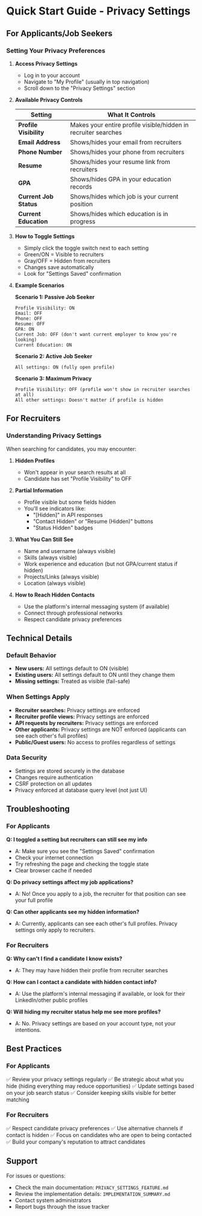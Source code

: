 # Quick Start Guide - Privacy Settings

## For Applicants/Job Seekers

### Setting Your Privacy Preferences

1. **Access Privacy Settings**

   - Log in to your account
   - Navigate to "My Profile" (usually in top navigation)
   - Scroll down to the "Privacy Settings" section

2. **Available Privacy Controls**

   | Setting                | What It Controls                                               |
   | ---------------------- | -------------------------------------------------------------- |
   | **Profile Visibility** | Makes your entire profile visible/hidden in recruiter searches |
   | **Email Address**      | Shows/hides your email from recruiters                         |
   | **Phone Number**       | Shows/hides your phone from recruiters                         |
   | **Resume**             | Shows/hides your resume link from recruiters                   |
   | **GPA**                | Shows/hides GPA in your education records                      |
   | **Current Job Status** | Shows/hides which job is your current position                 |
   | **Current Education**  | Shows/hides which education is in progress                     |

3. **How to Toggle Settings**

   - Simply click the toggle switch next to each setting
   - Green/ON = Visible to recruiters
   - Gray/OFF = Hidden from recruiters
   - Changes save automatically
   - Look for "Settings Saved" confirmation

4. **Example Scenarios**

   **Scenario 1: Passive Job Seeker**

   ```
   Profile Visibility: ON
   Email: OFF
   Phone: OFF
   Resume: OFF
   GPA: ON
   Current Job: OFF (don't want current employer to know you're looking)
   Current Education: ON
   ```

   **Scenario 2: Active Job Seeker**

   ```
   All settings: ON (fully open profile)
   ```

   **Scenario 3: Maximum Privacy**

   ```
   Profile Visibility: OFF (profile won't show in recruiter searches at all)
   All other settings: Doesn't matter if profile is hidden
   ```

## For Recruiters

### Understanding Privacy Settings

When searching for candidates, you may encounter:

1. **Hidden Profiles**

   - Won't appear in your search results at all
   - Candidate has set "Profile Visibility" to OFF

2. **Partial Information**

   - Profile visible but some fields hidden
   - You'll see indicators like:
     - "[Hidden]" in API responses
     - "Contact Hidden" or "Resume (Hidden)" buttons
     - "Status Hidden" badges

3. **What You Can Still See**

   - Name and username (always visible)
   - Skills (always visible)
   - Work experience and education (but not GPA/current status if hidden)
   - Projects/Links (always visible)
   - Location (always visible)

4. **How to Reach Hidden Contacts**
   - Use the platform's internal messaging system (if available)
   - Connect through professional networks
   - Respect candidate privacy preferences

## Technical Details

### Default Behavior

- **New users:** All settings default to ON (visible)
- **Existing users:** All settings default to ON until they change them
- **Missing settings:** Treated as visible (fail-safe)

### When Settings Apply

- **Recruiter searches:** Privacy settings are enforced
- **Recruiter profile views:** Privacy settings are enforced
- **API requests by recruiters:** Privacy settings are enforced
- **Other applicants:** Privacy settings are NOT enforced (applicants can see each other's full profiles)
- **Public/Guest users:** No access to profiles regardless of settings

### Data Security

- Settings are stored securely in the database
- Changes require authentication
- CSRF protection on all updates
- Privacy enforced at database query level (not just UI)

## Troubleshooting

### For Applicants

**Q: I toggled a setting but recruiters can still see my info**

- A: Make sure you see the "Settings Saved" confirmation
- Check your internet connection
- Try refreshing the page and checking the toggle state
- Clear browser cache if needed

**Q: Do privacy settings affect my job applications?**

- A: No! Once you apply to a job, the recruiter for that position can see your full profile

**Q: Can other applicants see my hidden information?**

- A: Currently, applicants can see each other's full profiles. Privacy settings only apply to recruiters.

### For Recruiters

**Q: Why can't I find a candidate I know exists?**

- A: They may have hidden their profile from recruiter searches

**Q: How can I contact a candidate with hidden contact info?**

- A: Use the platform's internal messaging if available, or look for their LinkedIn/other public profiles

**Q: Will hiding my recruiter status help me see more profiles?**

- A: No. Privacy settings are based on your account type, not your intentions.

## Best Practices

### For Applicants

✅ Review your privacy settings regularly
✅ Be strategic about what you hide (hiding everything may reduce opportunities)
✅ Update settings based on your job search status
✅ Consider keeping skills visible for better matching

### For Recruiters

✅ Respect candidate privacy preferences
✅ Use alternative channels if contact is hidden
✅ Focus on candidates who are open to being contacted
✅ Build your company's reputation to attract candidates

## Support

For issues or questions:

- Check the main documentation: `PRIVACY_SETTINGS_FEATURE.md`
- Review the implementation details: `IMPLEMENTATION_SUMMARY.md`
- Contact system administrators
- Report bugs through the issue tracker
